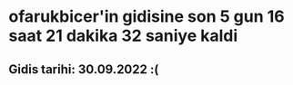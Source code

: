 # ofarukbicer'in gidisine son 5 gun 16 saat 21 dakika 32 saniye kaldi

## Gidis tarihi: 30.09.2022 :(